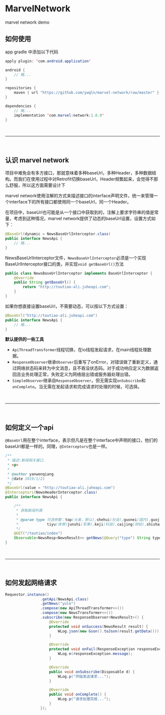 # MarvelNetwork
marvel network demo


## 如何使用

app gradle 中添加以下代码

``` java
apply plugin: 'com.android.application'

android {
    // 略...
}

repositories {
    maven { url "https://github.com/ywqln/marvel-network/raw/master" }
}

dependencies {
    // 略...
    implementation 'com.marvel:network:1.0.0'
}
```
<br/>

---

<br/>

## 认识 marvel network
项目中难免会有多方接口，那就意味着多种baseUrl，多种Header，多种数据结构。而我们在使用过程中对Retrofit切换baseUrl，Header频繁起来，会觉得不那么舒服，所以这方面需要设计下<br/>

marvel network使用注解的方式来描述接口的interface声明文件，统一来管理一个interface下的所有接口都使用同一个baseUrl，同一个Header。<br/>

在项目中，baseUrl也可能是从一个接口中获取到的，注解上要求字符串的值是常量，考虑到这种情况，marvel network提供了动态的baseUrl设置，设置方式如下：
``` java
@BaseUrl(dynamic = NewsBaseUrlInterceptor.class)
public interface NewsApi {
    // 略...
}
```
NewsBaseUrlInterceptor文件，`NewsBaseUrlInterceptor`必须是一个实现BaseUrlInterceptor接口的类，并实现`void getBaseUrl()`方法
``` java
public class NewsBaseUrlInterceptor implements BaseUrlInterceptor {
    @Override
    public String getBaseUrl() {
        return "http://toutiao-ali.juheapi.com";
    }
}
```

如果你想直接设置baseUrl，不需要动态，可以按以下方式设置：

``` java
@BaseUrl("http://toutiao-ali.juheapi.com")
public interface NewsApi {
    // 略...
}
```

**默认提供的一些工具**
- `ApiThreadTransformer`线程切换，在io线程发起请求，在main线程处理数据。
- `ResponseObserver`继承`Observer`后重写了onError，对错误做了重新定义，通过网络状态码来转为中文消息，且不吞没状态码。对于成功响应定义为数据返回且业务处理正常，失败定义为网络层出错或服务器处理出错。
- `SimpleObserver`继承自`ResponseObserver`，但无需实现`onSubscribe`和`onComplete`。当无需在发起请求和完成请求时处理的时候，可选择。

<br/>

---

<br/>



## 如何定义一个api

`@BaseUrl`用在整个interface，表示但凡是在整个interface中声明的接口，他们的baseUrl都是一样的。同理，`@Interceptors`也是一样。

``` java
/**
 * 描述:新闻相关接口.
 * <p>
 *
 * @author yanwenqiang.
 * @date 2019/1/21
 */
@BaseUrl(value = "http://toutiao-ali.juheapi.com")
@Interceptors(NewsHeaderInterceptor.class)
public interface NewsApi {

    /**
     * 获取新闻列表
     *
     * @param type 可选参数：top(头条，默认),shehui(社会),guonei(国内),guoji(国际),yule(娱乐),
     *             tiyu(体育)junshi(军事),keji(科技),caijing(财经),shishang(时尚)
     */
    @GET("/toutiao/index")
    Observable<NewsResp<NewsResult>> getNews(@Query("type") String type);
}
```
<br/>

---

<br/>

## 如何发起网络请求

``` java
Requestor.instance()
                .getApi(NewsApi.class)
                .getNews("yule")
                .compose(new ApiThreadTransformer<>())
                .compose(new NewsTransformer<>())
                .subscribe(new ResponseObserver<NewsResult>() {
                    @Override
                    protected void onSuccess(NewsResult result) {
                        WLog.json(new Gson().toJson(result.getData()));
                    }

                    @Override
                    protected void onFail(ResponseException responseException) {
                        WLog.e(responseException.message);
                    }

                    @Override
                    public void onSubscribe(Disposable d) {
                        WLog.p("开始发送请求...");
                    }

                    @Override
                    public void onComplete() {
                        WLog.p("请求处理完成...");
                    }
                });
```